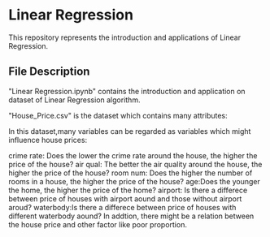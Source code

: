 # Linear Regression

This repository represents the introduction and applications of Linear Regression.

## File Description

"Linear Regression.ipynb" contains the introduction and application on dataset of Linear Regression algorithm. 

"House_Price.csv" is the dataset which contains many attributes: 

In this dataset,many variables can be regarded as variables which might influence house prices:

crime rate: Does the lower the crime rate around the house, the higher the price of the house?
air qual: The better the air quality around the house, the higher the price of the house?
room num: Does the higher the number of rooms in a house, the higher the price of the house?
age:Does the younger the home, the higher the price of the home?
airport: Is there a differece between price of houses with airport aound and those without airport aroud?
waterbody:Is there a differece between price of houses with different waterbody aound?
In addtion, there might be a relation between the house price and other
factor like poor proportion.


